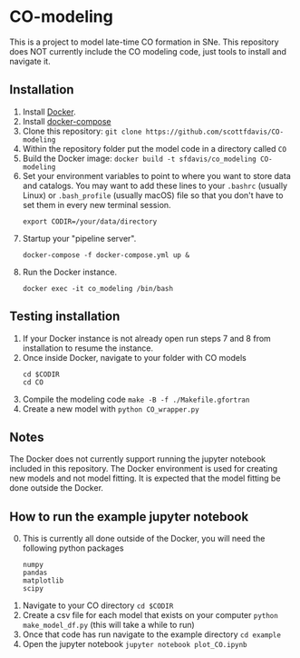 #  CO-modeling
This is a project to model late-time CO formation in SNe. This repository does NOT currently include the CO modeling code, just tools to install and navigate it.

## Installation
1. Install [Docker](https://docs.docker.com/get-docker/).
2. Install [docker-compose](https://docs.docker.com/compose/install/)
3. Clone this repository: `git clone https://github.com/scottfdavis/CO-modeling`
4. Within the repository folder put the model code in a directory called `CO`
5. Build the Docker image: `docker build -t sfdavis/co_modeling CO-modeling`
6. Set your environment variables to point to where you want to store data and catalogs.
   You may want to add these lines to your `.bashrc` (usually Linux) or `.bash_profile` (usually macOS) file
   so that you don't have to set them in every new terminal session.
   ```
   export CODIR=/your/data/directory
   ```  
7. Startup your "pipeline server".
   ```
   docker-compose -f docker-compose.yml up &
   ```
8. Run the Docker instance.
   ```
   docker exec -it co_modeling /bin/bash
   ```

## Testing installation
1. If your Docker instance is not already open run steps 7 and 8 from installation to resume the instance.
2. Once inside Docker, navigate to your folder with CO models
   ```
   cd $CODIR
   cd CO
   ```
3. Compile the modeling code `make -B -f ./Makefile.gfortran`
4. Create a new model with `python CO_wrapper.py`

## Notes
The Docker does not currently support running the jupyter notebook included in this repository. The Docker environment is used for creating new models and not model fitting. It is expected that the model fitting be done outside the Docker.

## How to run the example jupyter notebook
0. This is currently all done outside of the Docker, you will need the following python packages
   ```
   numpy
   pandas
   matplotlib
   scipy
   ```
1. Navigate to your CO directory `cd $CODIR`
2. Create a csv file for each model that exists on your computer `python make_model_df.py` (this will take a while to run)
3. Once that code has run navigate to the example directory `cd example`
4. Open the jupyter notebook `jupyter notebook plot_CO.ipynb`
